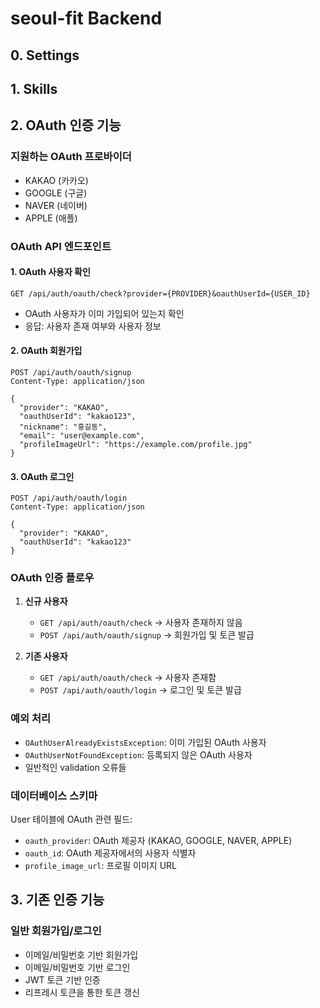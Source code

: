 # seoul-fit Backend

## 0. Settings

## 1. Skills

## 2. OAuth 인증 기능

### 지원하는 OAuth 프로바이더
- KAKAO (카카오)
- GOOGLE (구글)
- NAVER (네이버)
- APPLE (애플)

### OAuth API 엔드포인트

#### 1. OAuth 사용자 확인
```
GET /api/auth/oauth/check?provider={PROVIDER}&oauthUserId={USER_ID}
```
- OAuth 사용자가 이미 가입되어 있는지 확인
- 응답: 사용자 존재 여부와 사용자 정보

#### 2. OAuth 회원가입
```
POST /api/auth/oauth/signup
Content-Type: application/json

{
  "provider": "KAKAO",
  "oauthUserId": "kakao123",
  "nickname": "홍길동",
  "email": "user@example.com",
  "profileImageUrl": "https://example.com/profile.jpg"
}
```

#### 3. OAuth 로그인
```
POST /api/auth/oauth/login
Content-Type: application/json

{
  "provider": "KAKAO",
  "oauthUserId": "kakao123"
}
```

### OAuth 인증 플로우

1. **신규 사용자**
   - `GET /api/auth/oauth/check` → 사용자 존재하지 않음
   - `POST /api/auth/oauth/signup` → 회원가입 및 토큰 발급

2. **기존 사용자**
   - `GET /api/auth/oauth/check` → 사용자 존재함
   - `POST /api/auth/oauth/login` → 로그인 및 토큰 발급

### 예외 처리

- `OAuthUserAlreadyExistsException`: 이미 가입된 OAuth 사용자
- `OAuthUserNotFoundException`: 등록되지 않은 OAuth 사용자
- 일반적인 validation 오류들

### 데이터베이스 스키마

User 테이블에 OAuth 관련 필드:
- `oauth_provider`: OAuth 제공자 (KAKAO, GOOGLE, NAVER, APPLE)
- `oauth_id`: OAuth 제공자에서의 사용자 식별자
- `profile_image_url`: 프로필 이미지 URL

## 3. 기존 인증 기능

### 일반 회원가입/로그인
- 이메일/비밀번호 기반 회원가입
- 이메일/비밀번호 기반 로그인
- JWT 토큰 기반 인증
- 리프레시 토큰을 통한 토큰 갱신
